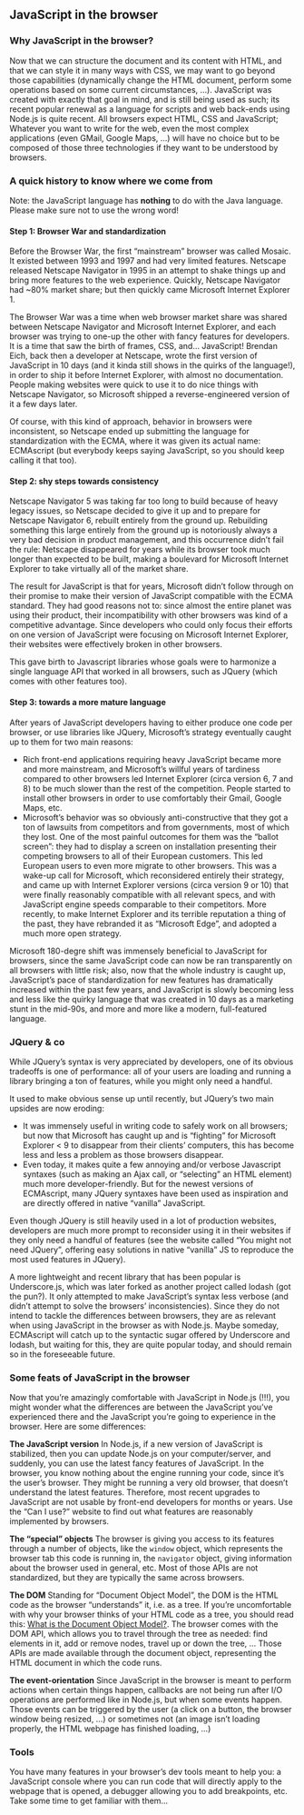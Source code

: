 ## JavaScript in the browser

### Why JavaScript in the browser?

Now that we can structure the document and its content with HTML, and that we can style it in many ways with CSS, we may want to go beyond those capabilities (dynamically change the HTML document, perform some operations based on some current circumstances, …). JavaScript was created with exactly that goal in mind, and is still being used as such; its recent popular renewal as a language for scripts and web back-ends using Node.js is quite recent. All browsers expect HTML, CSS and JavaScript; Whatever you want to write for the web, even the most complex applications (even GMail, Google Maps, …) will have no choice but to be composed of those three technologies if they want to be understood by browsers.

### A quick history to know where we come from

Note: the JavaScript language has **nothing** to do with the Java language. Please make sure not to use the wrong word!

#### Step 1: Browser War and standardization

Before the Browser War, the first “mainstream” browser was called Mosaic. It existed between 1993 and 1997 and had very limited features. Netscape released Netscape Navigator in 1995 in an attempt to shake things up and bring more features to the web experience. Quickly, Netscape Navigator had ~80% market share; but then quickly came Microsoft Internet Explorer 1.

The Browser War was a time when web browser market share was shared between Netscape Navigator and Microsoft Internet Explorer, and each browser was trying to one-up the other with fancy features for developers. It is a time that saw the birth of frames, CSS, and… JavaScript! Brendan Eich, back then a developer at Netscape, wrote the first version of JavaScript in 10 days (and it kinda still shows in the quirks of the language!), in order to ship it before Internet Explorer, with almost no documentation. People making websites were quick to use it to do nice things with Netscape Navigator, so Microsoft shipped a reverse-engineered version of it a few days later.

Of course, with this kind of approach, behavior in browsers were inconsistent, so Netscape ended up submitting the language for standardization with the ECMA, where it was given its actual name: ECMAscript (but everybody keeps saying JavaScript, so you should keep calling it that too).

#### Step 2: shy steps towards consistency

Netscape Navigator 5 was taking far too long to build because of heavy legacy issues, so Netscape decided to give it up and to prepare for Netscape Navigator 6, rebuilt entirely from the ground up. Rebuilding something this large entirely from the ground up is notoriously always a very bad decision in product management, and this occurrence didn’t fail the rule: Netscape disappeared for years while its browser took much longer than expected to be built, making a boulevard for Microsoft Internet Explorer to take virtually all of the market share.

The result for JavaScript is that for years, Microsoft didn’t follow through on their promise to make their version of JavaScript compatible with the ECMA standard. They had good reasons not to: since almost the entire planet was using their product, their incompatibility with other browsers was kind of a competitive advantage. Since developers who could only focus their efforts on one version of JavaScript were focusing on Microsoft Internet Explorer, their websites were effectively broken in other browsers.

This gave birth to Javascript libraries whose goals were to harmonize a single language API that worked in all browsers, such as JQuery (which comes with other features too).

#### Step 3: towards a more mature language

After years of JavaScript developers having to either produce one code per browser, or use libraries like JQuery, Microsoft’s strategy eventually caught up to them for two main reasons:

- Rich front-end applications requiring heavy JavaScript became more and more mainstream, and Microsoft’s willful years of tardiness compared to other browsers led Internet Explorer (circa version 6, 7 and 8) to be much slower than the rest of the competition. People started to install other browsers in order to use comfortably their Gmail, Google Maps, etc.
- Microsoft’s behavior was so obviously anti-constructive that they got a ton of lawsuits from competitors and from governments, most of which they lost. One of the most painful outcomes for them was the “ballot screen”: they had to display a screen on installation presenting their competing browsers to all of their European customers. This led European users to even more migrate to other browsers. This was a wake-up call for Microsoft, which reconsidered entirely their strategy, and came up with Internet Explorer versions (circa version 9 or 10) that were finally reasonably compatible with all relevant specs, and with JavaScript engine speeds comparable to their competitors. More recently, to make Internet Explorer and its terrible reputation a thing of the past, they have rebranded it as “Microsoft Edge”, and adopted a much more open strategy.

Microsoft 180-degre shift was immensely beneficial to JavaScript for browsers, since the same JavaScript code can now be ran transparently on all browsers with little risk; also, now that the whole industry is caught up, JavaScript’s pace of standardization for new features has dramatically increased within the past few years, and JavaScript is slowly becoming less and less like the quirky language that was created in 10 days as a marketing stunt in the mid-90s, and more and more like a modern, full-featured language.

### JQuery & co

While JQuery’s syntax is very appreciated by developers, one of its obvious tradeoffs is one of performance: all of your users are loading and running a library bringing a ton of features, while you might only need a handful.

It used to make obvious sense up until recently, but JQuery’s two main upsides are now eroding:

- It was immensely useful in writing code to safely work on all browsers; but now that Microsoft has caught up and is “fighting” for Microsoft Explorer < 9 to disappear from their clients’ computers, this has become less and less a problem as those browsers disappear.
- Even today, it makes quite a few annoying and/or verbose Javascript syntaxes (such as making an Ajax call, or “selecting” an HTML element) much more developer-friendly. But for the newest versions of ECMAscript, many JQuery syntaxes have been used as inspiration and are directly offered in native “vanilla” JavaScript.

Even though JQuery is still heavily used in a lot of production websites, developers are much more prompt to reconsider using it in their websites if they only need a handful of features (see the website called “You might not need JQuery”, offering easy solutions in native “vanilla” JS to reproduce the most used features in JQuery).

A more lightweight and recent library that has been popular is Underscore.js, which was later forked as another project called lodash (got the pun?). It only attempted to make JavaScript’s syntax less verbose (and didn’t attempt to solve the browsers’ inconsistencies). Since they do not intend to tackle the differences between browsers, they are as relevant when using JavaScript in the browser as with Node.js. Maybe someday, ECMAscript will catch up to the syntactic sugar offered by Underscore and lodash, but waiting for this, they are quite popular today, and should remain so in the foreseeable future.

### Some feats of JavaScript in the browser

Now that you’re amazingly comfortable with JavaScript in Node.js (!!!), you might wonder what the differences are between the JavaScript you’ve experienced there and the JavaScript you’re going to experience in the browser. Here are some differences:

**The JavaScript version** In Node.js, if a new version of JavaScript is stabilized, then you can update Node.js on your computer/server, and suddenly, you can use the latest fancy features of JavaScript. In the browser, you know nothing about the engine running your code, since it’s the user’s browser. They might be running a very old browser, that doesn’t understand the latest features. Therefore, most recent upgrades to JavaScript are not usable by front-end developers for months or years. Use the “Can I use?” website to find out what features are reasonably implemented by browsers.

**The “special” objects** The browser is giving you access to its features through a number of objects, like the `window` object, which represents the browser tab this code is running in, the `navigator` object, giving information about the browser used in general, etc. Most of those APIs are not standardized, but they are typically the same across browsers.

**The DOM** Standing for “Document Object Model”, the DOM is the HTML code as the browser “understands” it, i.e. as a tree. If you’re uncomfortable with why your browser thinks of your HTML code as a tree, you should read this: [What is the Document Object Model?](https://www.w3.org/TR/DOM-Level-2-Core/introduction.html). The browser comes with the DOM API, which allows you to travel through the tree as needed: find elements in it, add or remove nodes, travel up or down the tree, … Those APIs are made available through the document object, representing the HTML document in which the code runs.

**The event-orientation** Since JavaScript in the browser is meant to perform actions when certain things happen, callbacks are not being run after I/O operations are performed like in Node.js, but when some events happen. Those events can be triggered by the user (a click on a button, the browser window being resized, …) or sometimes not (an image isn’t loading properly, the HTML webpage has finished loading, …)

### Tools

You have many features in your browser’s dev tools meant to help you: a JavaScript console where you can run code that will directly apply to the webpage that is opened, a debugger allowing you to add breakpoints, etc. Take some time to get familiar with them…
